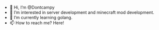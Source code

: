- 👋 Hi, I’m @Dontcampy
- 👀 I’m interested in server development and minecraft mod development.
- 🌱 I’m currently learning golang.
- 📫 How to reach me? Here!

<!---
Dontcampy/Dontcampy is a ✨ special ✨ repository because its `README.md` (this file) appears on your GitHub profile.
You can click the Preview link to take a look at your changes.
--->
